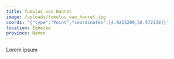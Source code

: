 ```yaml
---
title: Tumulus van Hanret
image: /uploads/tumulus_van_hanret.jpg
coords: '{"type":"Point","coordinates":[4.9215209,50.572138]}'
location: Éghezée
province: Namen
---
```

Lorem ipsum